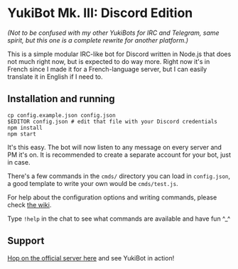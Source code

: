 # YukiBot Mk. III: Discord Edition

*(Not to be confused with my other YukiBots for IRC and Telegram, same spirit, but this one is a complete rewrite for another platform.)*

This is a simple modular IRC-like bot for Discord written in Node.js that does not much right now, but is expected to do way more. Right now it's in French since I made it for a French-language server, but I can easily translate it in English if I need to.

## Installation and running
```
cp config.example.json config.json
$EDITOR config.json # edit that file with your Discord credentials
npm install
npm start
```
It's this easy. The bot will now listen to any message on every server and PM it's on. It is recommended to create a separate account for your bot, just in case.

There's a few commands in the `cmds/` directory you can load in `config.json`, a good template to write your own would be `cmds/test.js`.

For help about the configuration options and writing commands, please check [the wiki](https://github.com/juju2143/YukiBot-Discord/wiki).

Type `!help` in the chat to see what commands are available and have fun ^_^

## Support
[Hop on the official server here](https://discord.gg/0pESCXo5ak2snRh6) and see YukiBot in action!
